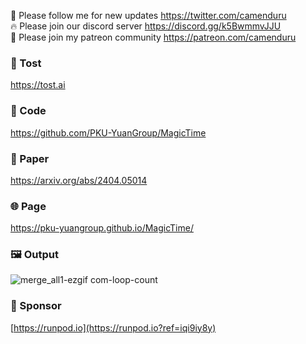 🐣 Please follow me for new updates https://twitter.com/camenduru <br />
🔥 Please join our discord server https://discord.gg/k5BwmmvJJU <br />
🥳 Please join my patreon community https://patreon.com/camenduru <br />

###  🥪 Tost
https://tost.ai

### 🧬 Code
https://github.com/PKU-YuanGroup/MagicTime

### 📄 Paper
https://arxiv.org/abs/2404.05014

### 🌐 Page
https://pku-yuangroup.github.io/MagicTime/

### 🖼 Output

![merge_all1-ezgif com-loop-count](https://github.com/camenduru/MagicTime-replicate/assets/54370274/4e7d6a2c-21e7-470a-a465-9260b387d204)

### 🏢 Sponsor
[https://runpod.io](https://runpod.io?ref=iqi9iy8y)
